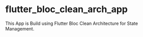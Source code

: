 # flutter_bloc_clean_arch_app

This App is Build using Flutter Bloc Clean Architecture for State Management.

